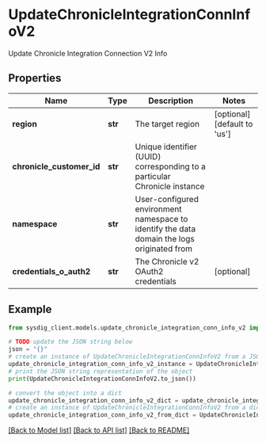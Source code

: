 # UpdateChronicleIntegrationConnInfoV2

Update Chronicle Integration Connection V2 Info

## Properties

Name | Type | Description | Notes
------------ | ------------- | ------------- | -------------
**region** | **str** | The target region | [optional] [default to 'us']
**chronicle_customer_id** | **str** | Unique identifier (UUID) corresponding to a particular Chronicle instance | 
**namespace** | **str** | User-configured environment namespace to identify the data domain the logs originated from | 
**credentials_o_auth2** | **str** | The Chronicle v2 OAuth2 credentials | [optional] 

## Example

```python
from sysdig_client.models.update_chronicle_integration_conn_info_v2 import UpdateChronicleIntegrationConnInfoV2

# TODO update the JSON string below
json = "{}"
# create an instance of UpdateChronicleIntegrationConnInfoV2 from a JSON string
update_chronicle_integration_conn_info_v2_instance = UpdateChronicleIntegrationConnInfoV2.from_json(json)
# print the JSON string representation of the object
print(UpdateChronicleIntegrationConnInfoV2.to_json())

# convert the object into a dict
update_chronicle_integration_conn_info_v2_dict = update_chronicle_integration_conn_info_v2_instance.to_dict()
# create an instance of UpdateChronicleIntegrationConnInfoV2 from a dict
update_chronicle_integration_conn_info_v2_from_dict = UpdateChronicleIntegrationConnInfoV2.from_dict(update_chronicle_integration_conn_info_v2_dict)
```
[[Back to Model list]](../README.md#documentation-for-models) [[Back to API list]](../README.md#documentation-for-api-endpoints) [[Back to README]](../README.md)


